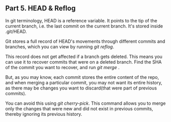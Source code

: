 ## Part 5. HEAD & Reflog

In git terminology, HEAD is a reference variable. It points to the tip of the current branch, i.e. the last commit on the current branch. It's stored inside .git/HEAD.

Git stores a full record of HEAD's movements through different commits and branches, which you can view by running _git reflog_.

This record does not get affected if a branch gets deleted. This means you can use it to recover commits that were on a deleted branch. Find the SHA of the commit you want to recover, and run _git merge <SHA>_.

But, as you may know, each commit stores the entire content of the repo, and when merging a particular commit, you may not want its entire history, as there may be changes you want to discard(that were part of previous commits).

You can avoid this using _git cherry-pick_. This command allows you to merge only the changes that were new and did not exist in previous commits, thereby ignoring its previous history.
